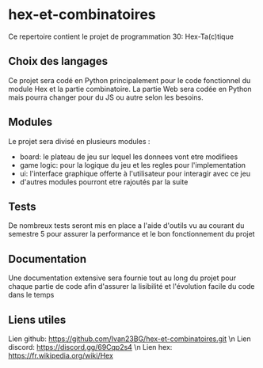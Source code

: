 # hex-et-combinatoires

Ce repertoire contient le projet de programmation 30: Hex-Ta(c)tique

## Choix des langages

Ce projet sera codé en Python principalement pour le code fonctionnel du module Hex et la partie combinatoire.
La partie Web sera codée en Python mais pourra changer pour du JS ou autre selon les besoins.

## Modules

Le projet sera divisé en plusieurs modules :
  - board: le plateau de jeu sur lequel les donnees vont etre modifiees
  - game logic: pour la logique du jeu et les regles pour l'implementation
  - ui: l'interface graphique offerte à l'utilisateur pour interagir avec ce jeu
  - d'autres modules pourront etre rajoutés par la suite

## Tests

De nombreux tests seront mis en place a l'aide d'outils vu au courant du semestre 5 pour assurer la performance 
et le bon fonctionnement du projet

## Documentation

Une documentation extensive sera fournie tout au long du projet pour chaque partie de code afin d'assurer
la lisibilité et l'évolution facile du code dans le temps

## Liens utiles

Lien github: https://github.com/Ivan23BG/hex-et-combinatoires.git \n
Lien discord: https://discord.gg/69Cqp2s4 \n
Lien hex: https://fr.wikipedia.org/wiki/Hex
